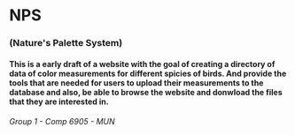 # NPS
### (Nature's Palette System)
#### This is a early draft of a website with the goal of creating a directory of data of color measurements for different spicies of birds. And provide the tools that are needed for users to upload their measurements to the database and also, be able to browse the website and donwload the files that they are interested in.
###### Group 1 - Comp 6905 - MUN
